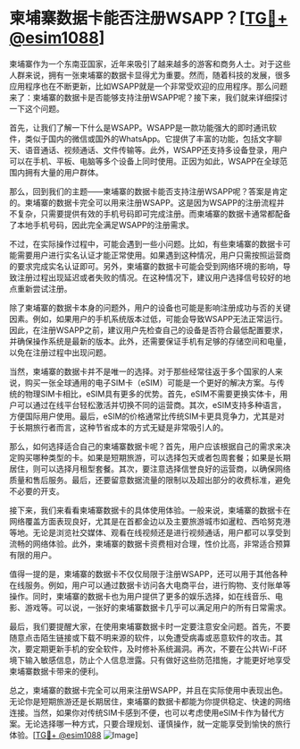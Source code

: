# 柬埔寨数据卡能否注册WSAPP？[[TG💪+ @esim1088](https://t.me/s/esim1088)]

柬埔寨作为一个东南亚国家，近年来吸引了越来越多的游客和商务人士。对于这些人群来说，拥有一张柬埔寨的数据卡显得尤为重要。然而，随着科技的发展，很多应用程序也在不断更新，比如WSAPP就是一个非常受欢迎的应用程序。那么问题来了：柬埔寨的数据卡是否能够支持注册WSAPP呢？接下来，我们就来详细探讨一下这个问题。

首先，让我们了解一下什么是WSAPP。WSAPP是一款功能强大的即时通讯软件，类似于国内的微信或国外的WhatsApp。它提供了丰富的功能，包括文字聊天、语音通话、视频通话、文件传输等。此外，WSAPP还支持多设备登录，用户可以在手机、平板、电脑等多个设备上同时使用。正因为如此，WSAPP在全球范围内拥有大量的用户群体。

那么，回到我们的主题——柬埔寨的数据卡能否支持注册WSAPP呢？答案是肯定的。柬埔寨的数据卡完全可以用来注册WSAPP。这是因为WSAPP的注册流程并不复杂，只需要提供有效的手机号码即可完成注册。而柬埔寨的数据卡通常都配备了本地手机号码，因此完全满足WSAPP的注册需求。

不过，在实际操作过程中，可能会遇到一些小问题。比如，有些柬埔寨的数据卡可能需要用户进行实名认证才能正常使用。如果遇到这种情况，用户只需按照运营商的要求完成实名认证即可。另外，柬埔寨的数据卡可能会受到网络环境的影响，导致注册过程出现延迟或者失败的情况。在这种情况下，建议用户选择信号较好的地点重新尝试注册。

除了柬埔寨的数据卡本身的问题外，用户的设备也可能是影响注册成功与否的关键因素。例如，如果用户的手机系统版本过低，可能会导致WSAPP无法正常运行。因此，在注册WSAPP之前，建议用户先检查自己的设备是否符合最低配置要求，并确保操作系统是最新的版本。此外，还需要保证手机有足够的存储空间和电量，以免在注册过程中出现问题。

当然，柬埔寨的数据卡并不是唯一的选择。对于那些经常往返于多个国家的人来说，购买一张全球通用的电子SIM卡（eSIM）可能是一个更好的解决方案。与传统的物理SIM卡相比，eSIM具有更多的优势。首先，eSIM不需要更换实体卡，用户可以通过在线平台轻松激活并切换不同的运营商。其次，eSIM支持多种语言，方便国际用户使用。最后，eSIM的价格通常比传统SIM卡更具竞争力，尤其是对于长期旅行者而言，这种节省成本的方式无疑是非常吸引人的。

那么，如何选择适合自己的柬埔寨数据卡呢？首先，用户应该根据自己的需求来决定购买哪种类型的卡。如果是短期旅游，可以选择包天或者包周套餐；如果是长期居住，则可以选择月租型套餐。其次，要注意选择信誉良好的运营商，以确保网络质量和售后服务。最后，还要留意数据流量的限制以及超出部分的收费标准，避免不必要的开支。

接下来，我们来看看柬埔寨数据卡的具体使用体验。一般来说，柬埔寨的数据卡在网络覆盖方面表现良好，尤其是在首都金边以及主要旅游城市如暹粒、西哈努克港等地。无论是浏览社交媒体、观看在线视频还是进行视频通话，用户都可以享受到流畅的网络体验。此外，柬埔寨的数据卡资费相对合理，性价比高，非常适合预算有限的用户。

值得一提的是，柬埔寨的数据卡不仅仅局限于注册WSAPP，还可以用于其他各种在线服务。例如，用户可以通过数据卡访问各大电商平台，进行购物、支付账单等操作。同时，柬埔寨的数据卡也为用户提供了更多的娱乐选择，如在线音乐、电影、游戏等。可以说，一张好的柬埔寨数据卡几乎可以满足用户的所有日常需求。

最后，我们要提醒大家，在使用柬埔寨数据卡时一定要注意安全问题。首先，不要随意点击陌生链接或下载不明来源的软件，以免遭受病毒或恶意软件的攻击。其次，要定期更新手机的安全软件，及时修补系统漏洞。再次，不要在公共Wi-Fi环境下输入敏感信息，防止个人信息泄露。只有做好这些防范措施，才能更好地享受柬埔寨数据卡带来的便利。

总之，柬埔寨的数据卡完全可以用来注册WSAPP，并且在实际使用中表现出色。无论你是短期旅游还是长期居住，柬埔寨的数据卡都能为你提供稳定、快速的网络连接。当然，如果你对传统SIM卡感到不便，也可以考虑使用eSIM卡作为替代方案。无论选择哪一种方式，只要合理规划、谨慎操作，就一定能享受到愉快的旅行体验。[[TG💪+ @esim1088](https://t.me/s/esim1088) ![Image](https://i.postimg.cc/4NQfJmqS/Snipaste-2025-05-13-00-14-12.png)]